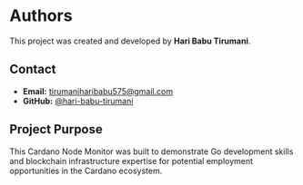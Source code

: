 # Authors

This project was created and developed by **Hari Babu Tirumani**.

## Contact

- **Email:** tirumaniharibabu575@gmail.com
- **GitHub:** [@hari-babu-tirumani](https://github.com/hari-babu-tirumani)

## Project Purpose

This Cardano Node Monitor was built to demonstrate Go development skills and blockchain infrastructure expertise for potential employment opportunities in the Cardano ecosystem.